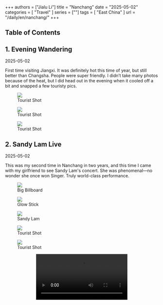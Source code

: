 +++
authors = ["Jialu Li"]
title = "Nanchang"
date = "2025-05-02"
categories = [
    "Travel"
]
series = [""]
tags = [
    "East China"
]
url = "/daily/en/nanchang/"
+++
<!DOCTYPE html>
<html lang="en">
<head>
    <meta charset="UTF-8">
    <meta name="viewport" content="width=device-width, initial-scale=1.0">
    <link rel="stylesheet" href="/assets/css/styles.css">
    <script src="/assets/js/toc.js"></script>    
</head>
<body>
    <article>
        <nav>
            <h2>Table of Contents</h2>
            <ul id="toc">
                <!-- Table of contents will be dynamically generated here -->
            </ul>
        </nav>
        <section>
            <h2>1. Evening Wandering</h2>
            <p>2025-05-02 <i class="fas fa-sun"></i></p>
            <p>
                First time visiting Jiangxi. It was definitely hot this time of year, but still better than Changsha. People were super friendly. I didn’t take many photos because of the heat, but I did head out in the evening when it cooled off a bit and snapped a few touristy pics.
            </p>
            <div class="container">
                <div class="image">
                    <figure>
                        <a data-fancybox="gallery" href="https://cdn.heirenlop.com/daily-record/nanchang1.jpg">
                            <img src="https://cdn.heirenlop.com/daily-record/nanchang1.jpg" loading="lazy">
                        </a>
                        <figcaption>Tourist Shot</figcaption>
                    </figure>
                </div>
            </div>
        </section>
        <section>
            <div class="container">
                <div class="image">
                    <figure>
                        <a data-fancybox="gallery" href="https://cdn.heirenlop.com/daily-record/nanchang3.jpg">
                            <img src="https://cdn.heirenlop.com/daily-record/nanchang3.jpg" loading="lazy">
                        </a>
                        <figcaption>Tourist Shot</figcaption>
                    </figure>
                </div>
                <div class="image">
                    <figure>
                        <a data-fancybox="gallery" href="https://cdn.heirenlop.com/daily-record/nanchang2.jpg">
                            <img src="https://cdn.heirenlop.com/daily-record/nanchang2.jpg" loading="lazy">
                        </a>
                        <figcaption>Tourist Shot</figcaption>
                    </figure>
                </div>
            </div>
        </section>
        <section>
            <h2>2. Sandy Lam Live</h2>
            <p>2025-05-02 <i class="fas fa-sun"></i></p>
            <p>
                This was my second time in Nanchang in two years, and this time I came with my girlfriend to see Sandy Lam's concert. She was phenomenal—no wonder she once won Singer. Truly world-class performance.
            </p>
            <div class="container">
                <div class="image">
                    <figure>
                        <a data-fancybox="gallery" href="https://cdn.heirenlop.com/daily-record/nanchang4.png">
                            <img src="https://cdn.heirenlop.com/daily-record/nanchang4.png" loading="lazy">
                        </a>
                        <figcaption>Big Billboard</figcaption>
                    </figure>
                </div>
            </div>
            <div class="container">
                <div class="image">
                    <figure>
                        <a data-fancybox="gallery" href="https://cdn.heirenlop.com/daily-record/nanchang5.png">
                            <img src="https://cdn.heirenlop.com/daily-record/nanchang5.png" loading="lazy">
                        </a>
                        <figcaption>Glow Stick</figcaption>
                    </figure>
                </div>
                <div class="image">
                    <figure>
                        <a data-fancybox="gallery" href="https://cdn.heirenlop.com/daily-record/nanchang6.png">
                            <img src="https://cdn.heirenlop.com/daily-record/nanchang6.png" loading="lazy">
                        </a>
                        <figcaption>Sandy Lam</figcaption>
                    </figure>
                </div>
            </div>
            <div class="container">
                <div class="image">
                    <figure>
                        <a data-fancybox="gallery" href="https://cdn.heirenlop.com/daily-record/nanchang7.png">
                            <img src="https://cdn.heirenlop.com/daily-record/nanchang7.png" loading="lazy">
                        </a>
                        <figcaption>Tourist Shot</figcaption>
                    </figure>
                </div>
            </div>
            <div class="container">
                <div class="image">
                    <figure>
                        <a data-fancybox="gallery" href="https://cdn.heirenlop.com/daily-record/nanchang8.png">
                            <img src="https://cdn.heirenlop.com/daily-record/nanchang8.png" loading="lazy">
                        </a>
                        <figcaption>Tourist Shot</figcaption>
                    </figure>
                </div>
            </div>
            <div class="container" style="display: flex; justify-content: center;">
                <video controls style="max-width:100%; height:auto;">
                    <source src="https://cdn-v.heirenlop.com/nanchang1.mp4" type="video/mp4">
                    Your browser does not support the video tag.
                </video>
            </div>
        </section>
    </article>
</body>
</html>
